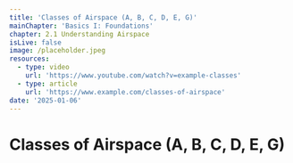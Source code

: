 ```yaml
---
title: 'Classes of Airspace (A, B, C, D, E, G)'
mainChapter: 'Basics I: Foundations'
chapter: 2.1 Understanding Airspace
isLive: false
image: /placeholder.jpeg
resources:
  - type: video
    url: 'https://www.youtube.com/watch?v=example-classes'
  - type: article
    url: 'https://www.example.com/classes-of-airspace'
date: '2025-01-06'
---
```


# Classes of Airspace (A, B, C, D, E, G)
